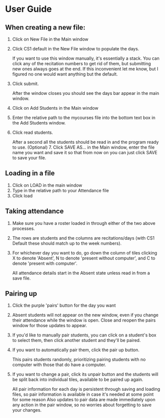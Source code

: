 # User Guide
## When creating a new file:
1. Click on New File in the Main window
2. Click CS1 default in the New File window to populate the days.

   If you want to use this window manually, it's essentially a stack. You can click any of the recitation numbers to get rid of them, but 
   submitting new ones always goes at the end. If this inconvenient let me know, but I figured no one would want anything but the default.
3. Click submit.

   After the window closes you should see the days bar appear in the main window.
4. Click on Add Students in the Main window
5. Enter the relative path to the mycourses file into the bottom text box in the Add Students window.
6. Click read students.

   After a second all the students should be read in and the program ready to use.
(Optional) 7. Click SAVE AS... in the Main window, enter the file name you want and save it so that from now on you can just click SAVE to save your file.

## Loading in a file
1. Click on LOAD in the main window
2. Type in the relative path to your Attendance file
3. Click load

## Taking attendance
1. Make sure you have a roster loaded in through either of the two above processes.
2. The rows are students and the columns are recitations/days (with CS1 Default these should match up to the week numbers).
3. For whichever day you want to do, go down the column of tiles clicking X to denote 'Absent', N to denote 'present without computer', and C to denote 'present with computer'.
   
   All attendance details start in the Absent state unless read in from a save file.
   
## Pairing up
1. Click the purple 'pairs' button for the day you want
2. Absent students will not appear on the new window, even if you change their attendance while the window is open. Close and reopen the pairs window for those updates to appear.
3. If you'd like to manually pair students, you can click on a student's box to select them, then click another student and they'll be paired.
4. If you want to automatically pair them, click the pair up button.

   This pairs students randomly, prioritizing pairing students with no computer with those that do have a computer.
5. If you want to change a pair, click its unpair button and the students will be split back into individual tiles, available to be paired up again.
  
   All pair information for each day is persistent through saving and loading files, so pair information is available in case it's needed at some point for some reason
   Also updates to pair data are made immediately upon any action in the pair window, so no worries about forgetting to save your changes.
